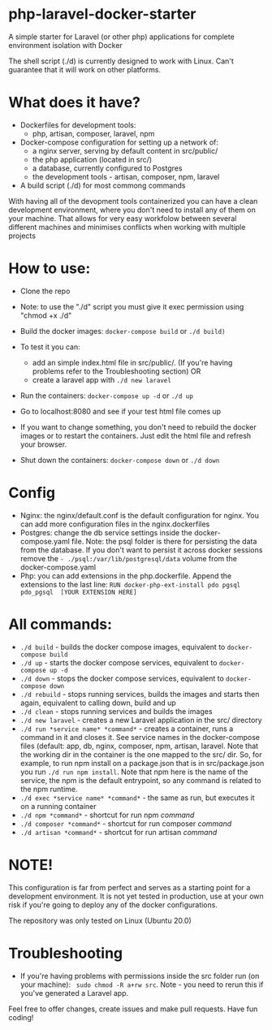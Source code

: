 # php-laravel-docker-starter
A simple starter for Laravel (or other php) applications for complete environment isolation with Docker

The shell script (./d) is currently designed to work with Linux. Can't guarantee that it will work on other platforms. 

# What does it have?
- Dockerfiles for development tools: 
  - php, artisan, composer, laravel, npm
- Docker-compose configuration for setting up a network of:
  - a nginx server, serving by default content in src/public/
  - the php application (located in src/)
  - a database, currently configured to Postgres
  - the development tools - artisan, composer, npm, laravel
 - A build script (./d) for most commong commands

With having all of the devopment tools containerized you can have a clean development environment, where you don't need to install any of them on your machine. That allows for very easy workfolow between several different machines and minimises conflicts when working with multiple projects

# How to use:
- Clone the repo
- Note: to use the "./d" script you must give it exec permission using "chmod +x ./d"
- Build the docker images:
  `docker-compose build`  or `./d build)`
- To test it you can:
    - add an simple index.html file in src/public/. 
    (If you're having problems refer to the Troubleshooting section)
        OR
    - create a laravel app with `./d new laravel`

- Run the containers:
    `docker-compose up -d` or `./d up`
- Go to localhost:8080 and see if your test html file comes up
- If you want to change something, you don't need to rebuild the docker images or to restart the containers. Just edit the html file and refresh your browser.
- Shut down the containers:
  `docker-compose down` or `./d down`
  
# Config
- Nginx: the nginx/default.conf is the default configuration for nginx. You can add more configuration files in the nginx.dockerfiles
- Postgres: change the db service settings inside the docker-compose.yaml file. Note: the psql folder is there for persisting the data from the database. If you don't want to persist it across docker sessions remove the `- ./psql:/var/lib/postgresql/data` volume from the docker-compose.yaml
- Php: you can add extensions in the php.dockerfile. Append the extensions to the last line: `RUN docker-php-ext-install pdo pgsql pdo_pgsql  [YOUR EXTENSION HERE]`

# All commands:
- `./d build` - builds the docker compose images, equivalent to `docker-compose build`
- `./d up` - starts the docker compose services, equivalent to `docker-compose up -d`
- `./d down` - stops the docker compose services, equivalent to `docker-compose down`
- `./d rebuild` - stops running services, builds the images and starts then again, equivalent to calling down, build and up
- `./d clean` - stops running services and builds the images
- `./d new laravel` - creates a new Laravel application in the src/ directory
- `./d run *service name* *command*` - creates a container, runs a command in it and closes it. See service names in the docker-compose files (default: app, db, nginx, composer, npm, artisan, laravel. Note that the working dir in the container is the one mapped to the src/ dir. So, for example, to run npm install on a package.json that is in src/package.json you run `./d run npm install`. Note that npm here is the name of the service, the npm is the default entrypoint, so any command is related to the npm runtime.  
- `./d exec *service name* *command*` - the same as run, but executes it on a running container
- `./d npm *command*` - shortcut for run npm *command*
- `./d composer *command*` - shortcut for run composer *command*
- `./d artisan *command*` - shortcut for run artisan *command*


# NOTE!
This configuration is far from perfect and serves as a starting point for a development environment. It is not yet tested in production, use at your own risk if you're going to deploy any of the docker configurations.

The repository was only tested on Linux (Ubuntu 20.0)

# Troubleshooting
- If you're having problems with permissions inside the src folder run (on your machine):
 ` sudo chmod -R a+rw src`. Note - you need to rerun this if you've generated a Laravel app.

Feel free to offer changes, create issues and make pull requests.
Have fun coding!

